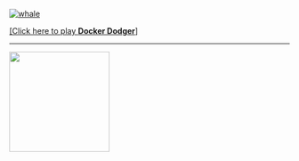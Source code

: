 [![whale](https://github.com/Nhahan/Nhahan/assets/81916648/17b504e7-e859-46ce-ae68-db1733408dc5)](https://nhahan.github.io/)

[[Click here to play **Docker Dodger**]](https://nhahan.github.io/)

<!--<img src="https://img.shields.io/badge/Typescript-3178C6?style=flat-square&logo=Typescript&logoColor=white"/> <img src="https://img.shields.io/badge/Java-007396AB?style=flat-square&logo=java&logoColor=white"/>-->

---

<a href="https://github.com/imysh578"><img align="center" style="height:180px" src="https://github-readme-stats.vercel.app/api/top-langs/?username=imysh578&layout=compact&theme=nord&hide_border=true" /></a> 
